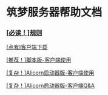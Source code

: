 # 筑梦服务器帮助文档

### [[必读！]规则](https://luyichi-small-base.github.io/gui-ze.html)

[[点我]客户端下载](https://luyichi-small-base.github.io/ke-hu-duan-xia-zai.html)

[[推荐！]脚本版-客户端使用](https://luyichi-small-base.github.io/jiao-ben-ban-ke-hu-duan-shi-yong.html)

[[复杂！]Alicorn启动器版-客户端使用](https://luyichi-small-base.github.io/Alicorn-qi-dong-qi-ban-ke-hu-duan-shi-yong.html)

[[复杂！]Alicorn启动器版-客户端Q&A](https://luyichi-small-base.github.io/Alicorn-qi-dong-qi-ban-ke-hu-duan-Q-A.html)

